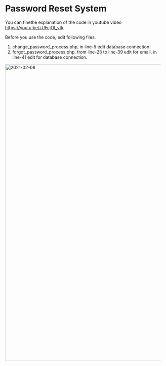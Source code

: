 # Password Reset System
You can finethe explanation of the code in youtube video https://youtu.be/zUFcjOt_ytk

Before you use the code, edit following files.
1. change_password_process.php, in line-5 edit database connection.
2. forgot_password_process.php, from line-23 to line-39 edit for email. in line-41 edit for database connection.

<img width="960" alt="2021-02-08" src="https://user-images.githubusercontent.com/11453784/107498379-d023de00-6bbb-11eb-9353-da74bd9b1acb.png">
